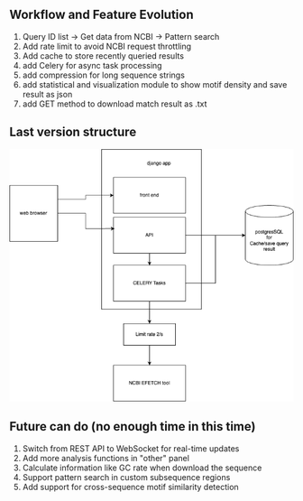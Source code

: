 ## Workflow and Feature Evolution

1. Query ID list → Get data from NCBI → Pattern search  
2. Add rate limit to avoid NCBI request throttling  
3. Add cache to store recently queried results  
4. add Celery for async task processing  
5. add compression for long sequence strings  
6. add statistical and visualization module to show motif density and save result as json  
7. add GET method to download match result as .txt

## Last version structure

![alt text](doc/sd.png)

## Future can do (no enough time in this time) 
1. Switch from REST API to WebSocket for real-time updates
2. Add more analysis functions in "other" panel
3. Calculate information like GC rate when download the sequence
4. Support pattern search in custom subsequence regions
5. Add support for cross-sequence motif similarity detection
